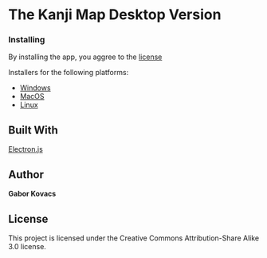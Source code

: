 # The Kanji Map Desktop Version


### Installing
By installing the app, you aggree to the [license](https://github.com/gabor-kovacs/kanjimap_desktop/blob/master/license_en.txt)

Installers for the following platforms:

* [Windows](https://github.com/gabor-kovacs/kanjimap_desktop/raw/master/installers/The%20Kanji%20Map%20Setup%201.0.0.exe)
* [MacOS](https://github.com/gabor-kovacs/kanjimap_desktop/raw/master/installers/The%20Kanji%20Map-1.0.0.dmg)
* [Linux](https://github.com/gabor-kovacs/kanjimap_desktop/raw/master/installers/thekanjimap_1.0.0_amd64.deb)

## Built With

[Electron.js](https://www.electronjs.org/)

## Author

**Gabor Kovacs** 

## License

This project is licensed under the Creative Commons Attribution-Share Alike 3.0 license.

